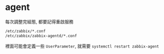 # agent

每次調整完組態, 都要記得重啟服務

```sh
/etc/zabbix/*.conf
/etc/zabbix/zabbix-agentd/*.conf
```
裡面可能會定義一些 `UserParameter`, 就需要 `systemctl restart zabbix-agent`
